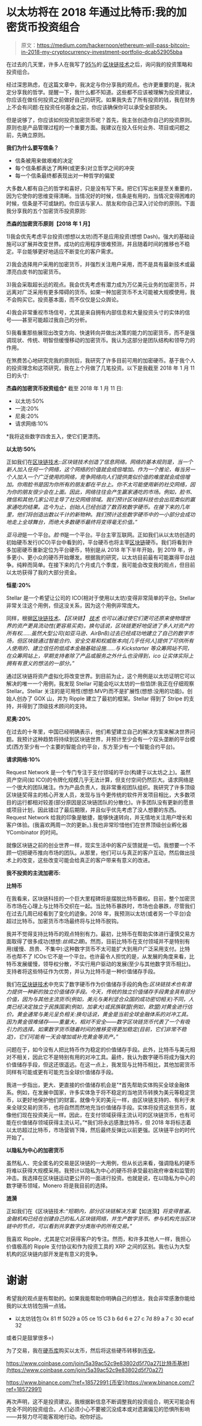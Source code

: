 # 以太坊将在 2018 年通过比特币:我的加密货币投资组合

> 原文：<https://medium.com/hackernoon/ethereum-will-pass-bitcoin-in-2018-my-cryptocurrency-investment-portfolio-dcab52905bba>

在过去的几天里，许多人在我写了[95%](95percent.io)的:[区块链技术](https://hackernoon.com/95percent-blockchain-technology-d28673e55673)之后，询问我的投资策略和投资组合。

经过深思熟虑，在这篇文章中，我决定与你分享我的观点。也许更重要的是，我决定分享我的哲学。提醒一下，我什么都不知道。这些都不应该被理解为投资建议，你应该在做任何投资之前做好自己的研究。如果我失去了所有投资的钱，我在财务上不会有问题:在投资任何基金之前，你应该确保你可以承受全部损失。

但是说够了，你应该如何投资加密货币呢？首先，我主张创造你自己的投资原则。原则也是产品管理过程的一个重要方面。我建议在投入任何业务、项目或问题之前，先确立原则。

**我们为什么要写信条？**

*   信条被用来做艰难的决定
*   每个信条都表达了两种(或更多)对立哲学之间的冲突
*   每一个信条最终都表现出对一种哲学的偏爱

大多数人都有自己的哲学和喜好，只是没有写下来。把它们写出来是至关重要的，因为它使你的思维变得清晰。当情况好的时候，信条是有用的，当情况变得困难的时候，信条是不可或缺的。你应该与家人、朋友和你自己深入讨论你的原则。下面我分享我的五个加密货币投资原则:

**杰森的加密货币原则【2018 年 1 月】**

1)我会优先考虑平台投资(想想以太坊)而不是应用投资(想想 Dash)。强大的基础设施可以扩展并改变世界。成功的应用程序很难预测，并且随着时间的推移也不稳定。平台能够更好地适应不断变化的客户需求。

2)我会选择用户采用的加密货币，并强烈关注用户采用，而不是具有最新技术或最漂亮白皮书的加密货币。

3)我会采取超长远的观点。我会优先考虑有潜力成为万亿美元业务的加密货币，并远离对广泛采用有更多障碍的货币。如果一种加密货币不太可能被大规模使用，我不会购买它。投资基本面，而不仅仅是公众舆论。

4)我会非常重视市场信号，尤其是来自拥有内部信息和大量投资头寸的实体的信号——甚至可能超过我自己的分析。

5)我看重那些展现出改变方向、快速转向并做出决策的能力的加密货币，而不是强调现状、传统、明智但缓慢移动的加密货币。我认为这部分是团队结构和领导力的作用。

在煞费苦心地研究完我的原则后，我研究了许多目前可用的加密硬币。基于我个人的投资理念和这项研究，我在上个月做了几笔投资。以下是我截至 2018 年 1 月 11 日的头寸:

**杰森的加密货币投资组合*** 截至 2018 年 1 月 11 日:

*   以太坊:50%
*   一流:20%
*   尼奥:20%
*   请求网络:10%

*我将这些数字四舍五入，使它们更漂亮。

**以太坊:50%**

正如我们在[区块链技术](https://hackernoon.com/95percent-blockchain-technology-d28673e55673)::*区块链技术创造了信息网络。网络的基本规则是，当一个新人加入任何一个网络，这个网络的价值就会成倍增加。作为一个推论，每当另一个人加入一个广泛使用的网络，竞争网络向人们提供类似价值的难度就会成倍增加。你用脸书是因为你所有的朋友都在平台上。你不太可能使用新的社交网络，因为你的朋友很少会在上面。因此，网络往往会产生赢家通吃的市场。例如，脸书、微信和其他几家公司主导了社交网络领域。我们预计区块链科技也会出现类似的赢家通吃的结果。迄今为止，创始人已经创造了数百枚数字硬币。在接下来的几年里，他们将创造出数以千计的新物种。我们预计这些数字硬币中的一小部分会成功地走上全球舞台，而绝大多数硬币最终将变得毫无价值。”*

*亚马逊*是一个平台。*脸书*是一个平台。平台主宰互联网。正如我们从以太坊创造的初始硬币发行(ICO)平台中看到的，平台硬币也将主宰[区块链](https://hackernoon.com/tagged/blockchain)硬币。我们将看到许多加密硬币重新定位为平台硬币，特别是从 2018 年下半年开始，到 2019 年，许多更小、更小众的硬币开始爆发。根据我的研究，以太坊目前最有可能赢得平台战争。纯粹而简单。在接下来的几个月或几个季度，我可能会改变我的观点，但目前以太坊获得了我的大部分资金。

**恒星:20%**

Stellar 是一个希望让公司的 ICO(相对于使用以太坊)变得非常简单的平台。Stellar 非常关注这个用例，但这没关系，因为这个用例非常庞大。

同样，根据[区块链技术](https://hackernoon.com/95percent-blockchain-technology-d28673e55673)、*【区块链】* [*技术*](https://hackernoon.com/tagged/technology) *也可以通过使它们更可还原来使物理世界的资产更具流动性(更容易买卖)。换句话说，区块链更好地促进了多人对资产的所有权……虽然大型公司(如亚马逊、AirBnB)过去已经成功地建立了自己的数字市场，但区块链通过智能合约、安全交易和权威账本向[几乎任何人]提供了可供所有人使用的、建立信任的低成本金融基础设施……与 Kickstarter 等众筹网站不同，在众筹网站上，早期支持者除了产品或服务之外什么也没得到，ico 让实体实际上拥有有意义的想法的一部分。”*

通过区块链将资产虚拟化将改变世界。到目前为止，这个用例是以太坊证明它可以解决的唯一一个用例，我发现 Stellar 可能会吃以太坊的一些馅饼:我正在仔细观察 Stellar。Stellar 关注的是可用性(想想:MVP)而不是扩展性(想想:没用的功能)。创始人创办了 GOX 山，并为 Ripple 建立了最初的框架。Stellar 得到了 Stripe 的支持，并得到了顶级技术顾问的支持。

**尼奥:20%**

在过去的十年里，中国已经明确表示，他们希望建立自己的解决方案来解决世界问题。我预计这种趋势将持续到区块链世界，并预计至少会有一个双头垄断的平台模式(西方至少有一个主要的智能合约平台，东方至少有一个智能合约平台)。

**请求网络:10%**

Request Network 是一个专门专注于支付领域的平台(构建于以太坊之上)。虽然资产空间(如 ICO)的令牌化规模几乎无法计算，但支付空间仍然巨大。请求网络是一个很大的团队赌注。作为产品负责人，我非常重视团队组织。我研究了许多顶级区块链奖得主的核心开发人员，发现与当今更传统的软件开发项目相比，大多数项目的运行都相对较差(部分原因是区块链团队的分散化)。许多团队没有更新的愿景或项目计划，因此错过了最后期限，并且似乎优先考虑了没人想要的东西。Request Network 给我的印象是敏捷，能够快速转向，并无情地关注用户增长和客户体验。(我喜欢两周一次的更新。).我也非常珍惜他们在世界顶级创业孵化器 YCombinator 的时间。

就像区块链之前的创业世界一样，现实生活中的客户反馈就是一切。我想要一个不顾一切把硬币推向市场的团队。从那里，他们可以与真正的客户互动，然后做出技术上的改变，这些改变可能会给真正的客户带来有意义的改进。

**我不投资的主流加密币:**

**比特币**

在我看来，区块链科技的一个巨大里程碑将是摆脱比特币霸权。目前，整个加密货币市场在心理上与比特币交织在一起。当比特币暴跌时，市场也会暴跌，尽管我们在过去几周已经看到了变化的迹象。2018 年，我预测以太坊(或者另一个平台)会超过比特币。加密货币市场最终将与比特币脱钩。

我并不觉得支持比特币的观点特别有力。最初，比特币在帮助实体进行谨慎交易方面取得了很多成功(想想:*丝绸之路*)。然而，目前比特币在支付领域并不是特别有用(缓慢、昂贵、不集中):这种数字货币不太可能扩大到用户广泛采用支付。比特币也帮不了 ICOs:它不是一个平台。也许最令人担忧的是，从发展的角度来看，比特币发展缓慢，领导权分散，不实行用户驱动的发展(至少与其他数字货币相比)。支持者将这些特征作为优势，并认为比特币是一种价值储存手段。

我们在[区块链技术]((or%20another%20platform)%20surpasses%20Bitcoin)中充实了数字硬币作为价值储存手段的角色:*区块链技术也有潜力提供一种新的独立价值储存手段。今天，传统的独立价值储存手段黄金具有部分价值，因为与其他主流货币(例如，美元与美利坚合众国的成功密切相关)不同，人类已经决定独立于民族国家(例如，加拿大)或民族联盟(例如，欧盟)对黄金进行估价。黄金通常与美元呈负相关:换句话说，黄金是当前全球金融体系的对冲工具。因为黄金很难储存——重量大，相对不安全——数字区块链货币代表了一个有吸引力的选择。如果数字货币随着时间的推移变得更加稳定(目前，它们非常不稳定)，它们可能有一天会增加或补充黄金等资产。”*

问题在于，如今没有人把比特币作为稳定的价值储存手段。此外，比特币与美元相对不相关，因此它不是特别有用的对冲工具。最终，我认为数字硬币将成为强大的价值储存手段，但这还很遥远。在这一点上，我发现与比特币相比，其他加密货币同样有可能或更有可能充当全球价值储存手段。

我进一步指出，更大、更直接的价值储存机会是"*首先帮助实体购买全球金融体系。例如，在发展中国家，许多实体急于将不稳定的当地货币转换为美元等稳定货币，以更好地保护他们的财富。就像今天的美元一样，由区块链支持的、有利于未来全球交易的货币，也将自然而然地充当价值储存手段。实体将投资这些货币，就像他们现在投资美元一样。因此，在支付领域获得主流认可的区块链货币，也有可能在价值储存领域获得主流认可。”*我们将永远感激比特币，但 2018 年将标志着以太坊超过比特币，市场营销下降，然后最终反弹比以前更强。区块链平台的时代开始了。

**以隐私为中心的加密货币**

虽然私人、完全匿名的交易是区块链的一大用例，但从长远来看，强调隐私的硬币将难以获得大规模采用。我预计以隐私为中心的硬币将承受最初政府审查和监管的冲击。我选择在区块链运动更公开的一面进行投资。也就是说，在以隐私为中心的数字硬币领域，Monero 将是我目前的选择。

**涟漪**

正如我们在《区块链技术:*“短期内，部分区块链解决方案*【如涟漪】*将变得普遍。金融机构已经在创建自己的私人区块链网络，并生产数字货币。参与机构充当区块链中的节点，可以看到共享数字分类账中的所有交易。”*

我喜欢 Ripple，尤其是它对获得客户的专注。然而，和许多其他人一样，我担心价值极高的 Ripple 支付协议和作为投资工具的 XRP 之间的区别。我也认为大型机构的区块链内部开发是有意义的竞争。

# 谢谢

希望我的观点是有帮助的。如果我能帮助你明确自己的想法，我会非常感激你能给我的以太坊钱包捐一点钱。

*   以太坊钱包:0x 81 ff 5029 a 05 ce 15 C3 b 6d 6 e 27 c 7d 89 a 7 c 30 ecaf 32

或者只是鼓掌很多=)

为了交易，我在[硬币库](https://www.coinbase.com/join/5a39ac52c9e83802d5f70a27)购买以太币，然后将这些硬币转移到[币安](https://www.binance.com/?ref=18572991)。

https://www.coinbase.com/join/5a39ac52c9e83802d5f70a27[比特币基地](https://www.coinbase.com/join/5a39ac52c9e83802d5f70a27)

https://www.binance.com/?ref=18572991:[币安](https://www.binance.com/?ref=18572991)

再次声明，这不是投资建议。我根据新信息不断调整我的投资组合，明天可能会有完全不同的投资组合。人们必须小心不要被沉没成本或对遗漏偏见的恐惧所影响——并努力尽可能客观地行动。祝你好运。